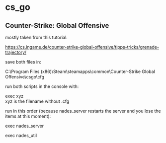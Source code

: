 # cs_go
## Counter-Strike: Global Offensive

mostly taken from this tutorial:

https://cs.ingame.de/counter-strike-global-offensive/tipps-tricks/grenade-trajectory/

save both files in:

C:\Program Files (x86)\Steam\steamapps\common\Counter-Strike Global Offensive\csgo\cfg


run both scripts in the console with:

exec xyz  
xyz is the filename without .cfg


run in this order (because nades_server restarts the server and you lose the items at this moment):

exec nades_server

exec nades_util


